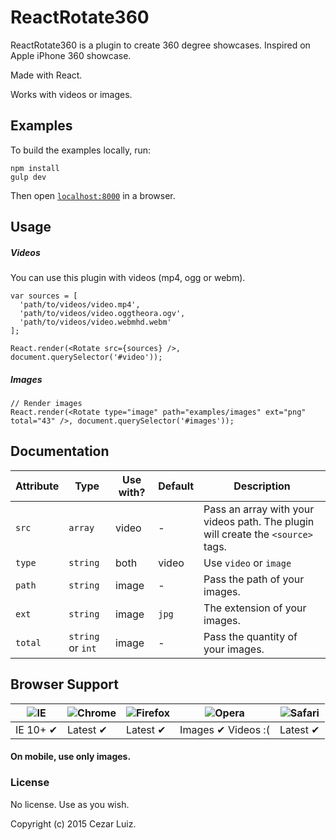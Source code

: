 # ReactRotate360

ReactRotate360 is a plugin to create 360 degree showcases. Inspired on Apple iPhone 360 showcase.

Made with React.

Works with videos or images.

## Examples

To build the examples locally, run:

```
npm install
gulp dev
```

Then open [`localhost:8000`](http://localhost:8000) in a browser.

## Usage

##### Videos

You can use this plugin with videos (mp4, ogg or webm).

```
var sources = [
  'path/to/videos/video.mp4',
  'path/to/videos/video.oggtheora.ogv',
  'path/to/videos/video.webmhd.webm'
];

React.render(<Rotate src={sources} />, document.querySelector('#video'));
```


##### Images
```
// Render images
React.render(<Rotate type="image" path="examples/images" ext="png" total="43" />, document.querySelector('#images'));
```

## Documentation

Attribute | Type | Use with? | Default | Description
--- | --- | --- | --- | --- |
`src` | `array` | video | - | Pass an array with your videos path. The plugin will create the `<source>` tags.
`type` | `string` | both | video | Use `video` or `image`
`path` | `string` | image | - | Pass the path of your images.
`ext` | `string` | image | `jpg` | The extension of your images.
`total` | `string` or `int` | image | - | Pass the quantity of your images.

## Browser Support

![IE](https://cloud.githubusercontent.com/assets/398893/3528325/20373e76-078e-11e4-8e3a-1cb86cf506f0.png) | ![Chrome](https://cloud.githubusercontent.com/assets/398893/3528328/23bc7bc4-078e-11e4-8752-ba2809bf5cce.png) | ![Firefox](https://cloud.githubusercontent.com/assets/398893/3528329/26283ab0-078e-11e4-84d4-db2cf1009953.png) | ![Opera](https://cloud.githubusercontent.com/assets/398893/3528330/27ec9fa8-078e-11e4-95cb-709fd11dac16.png) | ![Safari](https://cloud.githubusercontent.com/assets/398893/3528331/29df8618-078e-11e4-8e3e-ed8ac738693f.png)
--- | --- | --- | --- | --- |
IE 10+ ✔ | Latest ✔ | Latest ✔ | Images ✔ Videos :( | Latest ✔ |

#### On mobile, use only images.

### License

No license. Use as you wish.

Copyright (c) 2015 Cezar Luiz.